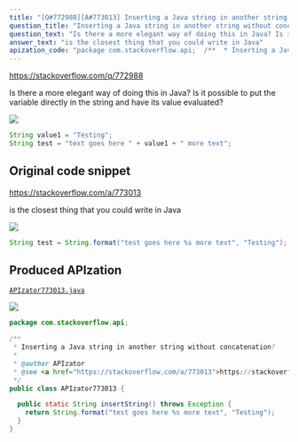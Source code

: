 ```yaml
---
title: "[Q#772988][A#773013] Inserting a Java string in another string without concatenation?"
question_title: "Inserting a Java string in another string without concatenation?"
question_text: "Is there a more elegant way of doing this in Java? Is it possible to put the variable directly in the string and have its value evaluated?"
answer_text: "is the closest thing that you could write in Java"
apization_code: "package com.stackoverflow.api;  /**  * Inserting a Java string in another string without concatenation?  *  * @author APIzator  * @see <a href=\"https://stackoverflow.com/a/773013\">https://stackoverflow.com/a/773013</a>  */ public class APIzator773013 {    public static String insertString() throws Exception {     return String.format(\"test goes here %s more text\", \"Testing\");   } }"
---
```


https://stackoverflow.com/q/772988

Is there a more elegant way of doing this in Java?
Is it possible to put the variable directly in the string and have its value evaluated?


<div class="code-logo"><img src="/stackoverflow.png" /></div>

```java
String value1 = "Testing";  
String test = "text goes here " + value1 + " more text";
```


## Original code snippet

https://stackoverflow.com/a/773013

is the closest thing that you could write in Java

<div class="code-logo"><img src="/stackoverflow.png" /></div>

```java
String test = String.format("test goes here %s more text", "Testing");
```

## Produced APIzation

[`APIzator773013.java`](https://github.com/pasqualesalza/apization/raw/main/data/search/APIzator773013.java)

<div class="code-logo"><img src="/apizator.png" /></div>

```java
package com.stackoverflow.api;

/**
 * Inserting a Java string in another string without concatenation?
 *
 * @author APIzator
 * @see <a href="https://stackoverflow.com/a/773013">https://stackoverflow.com/a/773013</a>
 */
public class APIzator773013 {

  public static String insertString() throws Exception {
    return String.format("test goes here %s more text", "Testing");
  }
}

```